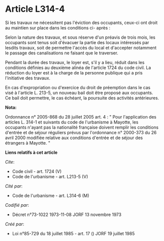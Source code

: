# Article L314-4

Si les travaux ne nécessitent pas l'éviction des occupants, ceux-ci ont droit au maintien sur place dans les conditions ci-
après : 

Selon la nature des travaux, et sous réserve d'un préavis de trois mois, les occupants sont tenus soit d'évacuer la partie
des locaux intéressés par lesdits travaux, soit de permettre l'accès du local et d'accepter notamment le passage des
canalisations ne faisant que le traverser. 

Pendant la durée des travaux, le loyer est, s'il y a lieu, réduit dans les conditions définies au deuxième alinéa de
l'article 1724 du code civil. La réduction du loyer est à la charge de la personne publique qui a pris l'initiative des
travaux. 

En cas d'expropriation ou d'exercice du droit de préemption dans le cas visé à l'article L. 213-5, un nouveau bail doit être
proposé aux occupants. Ce bail doit permettre, le cas échéant, la poursuite des activités antérieures.

**Nota:**

Ordonnance n° 2005-868 du 28 juillet 2005 art. 4 : " Pour l'application des articles L. 314-1 et suivants du code de
l'urbanisme à Mayotte, les occupants n'ayant pas la nationalité française doivent remplir les conditions d'entrée et de
séjour réguliers prévus par l'ordonnance n° 2000-373 du 26 avril 2000 modifiée relative aux conditions d'entrée et de séjour
des étrangers à Mayotte. "

**Liens relatifs à cet article**

_Cite_:

  - Code civil - art. 1724 (V)
  - Code de l'urbanisme - art. L213-5 (V)

_Cité par_:

  - Code de l'urbanisme - art. L314-6 (M)

_Codifié par_:

  - Décret n°73-1022 1973-11-08 JORF 13 novembre 1973

_Créé par_:

  - Loi n°85-729 du 18 juillet 1985 - art. 17 () JORF 19 juillet 1985
